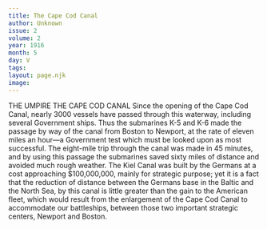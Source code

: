 ```yaml
---
title: The Cape Cod Canal
author: Unknown
issue: 2
volume: 2
year: 1916
month: 5
day: V
tags:
layout: page.njk
image:
---
```

THE UMPIRE THE CAPE COD CANAL    Since the opening of the Cape Cod Canal, nearly 3000 vessels have passed through this waterway, including several Government ships. Thus the submarines K-5 and K-6 made the passage by way of the canal from Boston to Newport, at the rate of eleven miles an hour—a Government test which must be looked upon as most successful. The eight-mile trip through the canal was made in 45 minutes, and by using this passage the submarines saved sixty miles of distance and avoided much rough weather. The Kiel Canal was built by the Germans at a cost approaching $100,000,000, mainly for strategic purpose; yet it is a fact that the reduction of distance between the Germans base in the Baltic and the North Sea, by this canal is little greater than the gain to the American fleet, which would result from the enlargement of the Cape Cod Canal to accommodate our battleships, between those two important strategic centers, Newport and Boston. 


